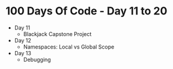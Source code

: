 # 100 Days Of Code - Day 11 to 20

- Day 11
    - Blackjack Capstone Project
- Day 12
    - Namespaces: Local vs Global Scope
- Day 13
    - Debugging